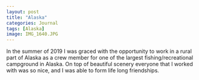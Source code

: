 ```yaml
---
layout: post
title: "Alaska"
categories: Journal
tags: [Alaska]
image: IMG_1640.JPG
---
```


In the summer of 2019 I was graced with the opportunity to work in a rural part of Alaska as a crew member for one of the largest fishing/recreational campground in Alaska. On top of beautiful scenery everyone that I worked with was so nice, and I was able to form life long friendships. 
